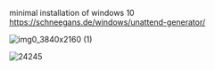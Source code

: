 minimal installation of windows 10
https://schneegans.de/windows/unattend-generator/


![img0_3840x2160 (1)](https://github.com/user-attachments/assets/6868a731-7e71-46c6-aef3-d965aa306246)




![24245](https://github.com/user-attachments/assets/3f3a8428-51d8-41de-bae4-7d9bfb5cb81e)

